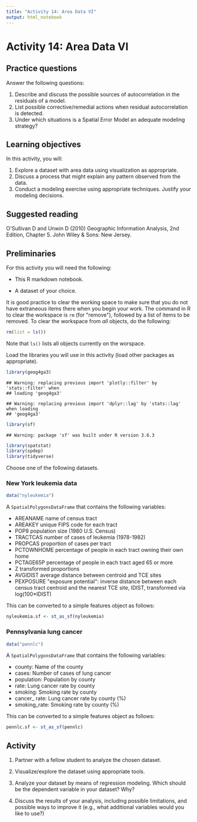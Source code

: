 ```yaml
---
title: "Activity 14: Area Data VI"
output: html_notebook
---
```


# Activity 14: Area Data VI

## Practice questions

Answer the following questions:

1. Describe and discuss the possible sources of autocorrelation in the residuals of a model.
2. List possible corrective/remedial actions when residual autocorrelation is detected.
3. Under which situations is a Spatial Error Model an adequate modeling strategy? 

## Learning objectives

In this activity, you will:

1. Explore a dataset with area data using visualization as appropriate.
2. Discuss a process that might explain any pattern observed from the data.
3. Conduct a modeling exercise using appropriate techniques. Justify your modeling decisions.

## Suggested reading

O'Sullivan D and Unwin D (2010) Geographic Information Analysis, 2nd Edition, Chapter 5. John Wiley & Sons: New Jersey.

## Preliminaries

For this activity you will need the following:

* This R markdown notebook.

* A dataset of your choice.

It is good practice to clear the working space to make sure that you do not have extraneous items there when you begin your work. The command in R to clear the workspace is `rm` (for "remove"), followed by a list of items to be removed. To clear the workspace from _all_ objects, do the following:

```r
rm(list = ls())
```

Note that `ls()` lists all objects currently on the worspace.

Load the libraries you will use in this activity (load other packages as appropriate). 

```r
library(geog4ga3)
```

```
## Warning: replacing previous import 'plotly::filter' by 'stats::filter' when
## loading 'geog4ga3'
```

```
## Warning: replacing previous import 'dplyr::lag' by 'stats::lag' when loading
## 'geog4ga3'
```

```r
library(sf)
```

```
## Warning: package 'sf' was built under R version 3.6.3
```

```r
library(spatstat)
library(spdep)
library(tidyverse)
```

Choose one of the following datasets.

### New York leukemia data


```r
data("nyleukemia")
```

A `SpatialPolygonsDataFrame` that contains the following variables:

* AREANAME name of census tract
* AREAKEY unique FIPS code for each tract
* POP8 population size (1980 U.S. Census)
* TRACTCAS number of cases of leukemia (1978-1982)
* PROPCAS proportion of cases per tract
* PCTOWNHOME percentage of people in each tract owning their own home
* PCTAGE65P percentage of people in each tract aged 65 or more
* Z transformed proportions
* AVGIDIST average distance between centroid and TCE sites
* PEXPOSURE "exposure potential": inverse distance between each census tract centroid and the nearest TCE site, IDIST, transformed via log(100*IDIST)

This can be converted to a simple features object as follows:

```r
nyleukemia.sf <- st_as_sf(nyleukemia)
```

### Pennsylvania lung cancer


```r
data("pennlc")
```

A `SpatialPolygonsDataFrame` that contains the following variables:

* county: Name of the county
* cases: Number of cases of lung cancer
* population: Population by county
* rate: Lung cancer rate by county
* smoking: Smoking rate by county
* cancer_ rate: Lung cancer rate by county (%)
* smoking_rate: Smoking rate by county  (%)

This can be converted to a simple features object as follows:

```r
pennlc.sf <- st_as_sf(pennlc)
```

## Activity

1. Partner with a fellow student to analyze the chosen dataset.

2. Visualize/explore the dataset using appropriate tools.

3. Analyze your dataset by means of regression modeling. Which should be the dependent variable in your dataset? Why?

4. Discuss the results of your analysis, including possible limitations, and possible ways to improve it (e.g., what additional variables would you like to use?)
